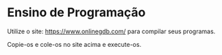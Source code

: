 # Ensino de Programação

Utilize o site: https://www.onlinegdb.com/ para compilar seus programas.

Copie-os e cole-os no site acima e execute-os.
